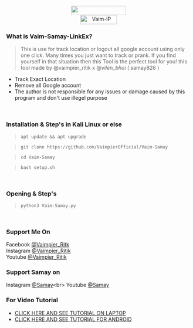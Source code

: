 
<p align="center">
<img src="https://img.shields.io/badge/Vaim-Samay-green" width="150" height="25"><br>
<img title="Vaim-IP" src="https://img.shields.io/badge/version-1.0-red" width="100" height="25"><br>
<!--img src="vaim-ip.png"><br-->
</center>
</p>

### What is Vaim-Samay-LinkEx?
> This is use for track location or logout all google account using only one click.
> Many times you just want to track or prank.
> If you find yourself in that situation then this Tool is the perfect tool for you!
> this tool made by @vaimpier_ritik x @_vilen_bhoi_ ( samay826 )

- Track Exact Location
- Remove all Google account 
- The author is not responsible for any issues or damage caused by this program and don't use illegel purpose

<br>

### Installation & Step's in Kali Linux or else
 
> `apt update && apt upgrade`

> `git clone https://github.com/VaimpierOfficial/Vaim-Samay`
 
> `cd Vaim-Samay` 
 
> `bash setup.sh`

<br>

### Opening & Step's
 
> `python3 Vaim-Samay.py`

<br>

### Support Me On
Facebook [@Vaimpier_Ritk](https://www.facebook.com/vaimpier.ritik.143)<br>
Instagram [@Vaimpier_Ritik](https://instagram.com/vaimpier_ritik)<br>
Youtube [@Vaimpier_Ritik](https://www.youtube.com/channel/UCDWhaLh7OIKzH4Bk952l7Iw)

### Support Samay on
Instagram [@Samay](https://instagram.com/_vilen_bhoi_)<br>
Youtube [@Samay](https://www.youtube.com/c/CYBOGHACKERS)

### For Video Tutorial
- <a href="#"> CLICK HERE AND SEE TUTORIAL ON LAPTOP</a>
- <a href="#"> CLICK HERE AND SEE TUTORIAL FOR ANDROID</a>

